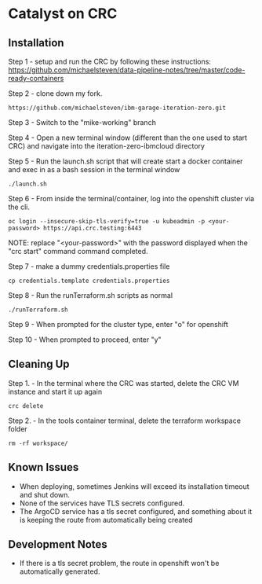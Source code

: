 # Catalyst on CRC

## Installation
Step 1 - setup and run the CRC by following these instructions: 
https://github.com/michaelsteven/data-pipeline-notes/tree/master/code-ready-containers

Step 2 - clone down my fork.
```
https://github.com/michaelsteven/ibm-garage-iteration-zero.git
```

Step 3 - Switch to the "mike-working" branch

Step 4 - Open a new terminal window (different than the one used to start CRC) and navigate into the iteration-zero-ibmcloud directory

Step 5 - Run the launch.sh script that will create start a docker container and exec in as a bash session in the terminal window
```
./launch.sh
```

Step 6 - From inside the terminal/container, log into the openshift cluster via the cli.
```
oc login --insecure-skip-tls-verify=true -u kubeadmin -p <your-password> https://api.crc.testing:6443
```
NOTE: replace "\<your-password\>" with the password displayed when the "crc start" command command completed.

Step 7 - make a dummy credentials.properties file
```
cp credentials.template credentials.properties
```

Step 8 - Run the runTerraform.sh scripts as normal
```
./runTerraform.sh
```

Step 9 - When prompted for the cluster type, enter "o" for openshift

Step 10 - When prompted to proceed, enter "y"

## Cleaning Up
Step 1. - In the terminal where the CRC was started, delete the CRC VM instance and start it up again
```
crc delete
```

Step 2. - In the tools container terminal, delete the terraform workspace folder
```
rm -rf workspace/
```
    
## Known Issues
- When deploying, sometimes Jenkins will exceed its installation timeout and shut down.
- None of the services have TLS secrets configured.
- The ArgoCD service has a tls secret configured, and something about it is keeping the route from automatically being created

## Development Notes
- If there is a tls secret problem, the route in openshift won't be automatically generated.
